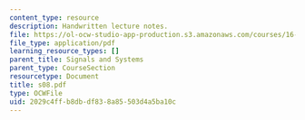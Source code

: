 ```yaml
---
content_type: resource
description: Handwritten lecture notes.
file: https://ol-ocw-studio-app-production.s3.amazonaws.com/courses/16-01-unified-engineering-i-ii-iii-iv-fall-2005-spring-2006/2029c4ffb8dbdf838a85503d4a5ba10c_s08.pdf
file_type: application/pdf
learning_resource_types: []
parent_title: Signals and Systems
parent_type: CourseSection
resourcetype: Document
title: s08.pdf
type: OCWFile
uid: 2029c4ff-b8db-df83-8a85-503d4a5ba10c
---
```

